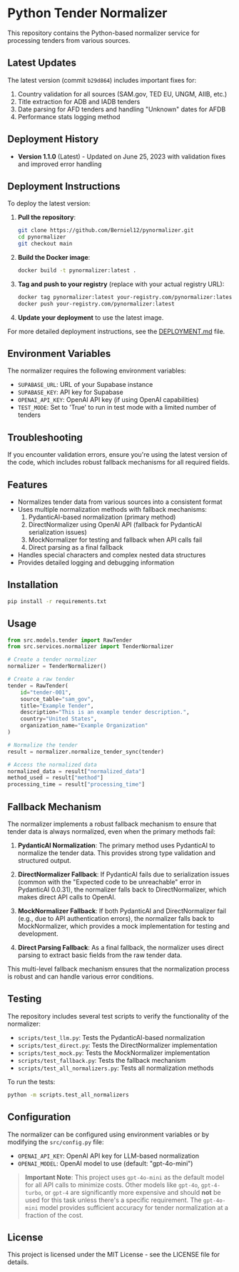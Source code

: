 # Python Tender Normalizer

This repository contains the Python-based normalizer service for processing tenders from various sources.

## Latest Updates

The latest version (commit `b29d864`) includes important fixes for:

1. Country validation for all sources (SAM.gov, TED EU, UNGM, AIIB, etc.)
2. Title extraction for ADB and IADB tenders
3. Date parsing for AFD tenders and handling "Unknown" dates for AFDB
4. Performance stats logging method

## Deployment History

- **Version 1.1.0** (Latest) - Updated on June 25, 2023 with validation fixes and improved error handling

## Deployment Instructions

To deploy the latest version:

1. **Pull the repository**:
   ```bash
   git clone https://github.com/Berniel12/pynormalizer.git
   cd pynormalizer
   git checkout main
   ```

2. **Build the Docker image**:
   ```bash
   docker build -t pynormalizer:latest .
   ```

3. **Tag and push to your registry** (replace with your actual registry URL):
   ```bash
   docker tag pynormalizer:latest your-registry.com/pynormalizer:latest
   docker push your-registry.com/pynormalizer:latest
   ```

4. **Update your deployment** to use the latest image.

For more detailed deployment instructions, see the [DEPLOYMENT.md](DEPLOYMENT.md) file.

## Environment Variables

The normalizer requires the following environment variables:

- `SUPABASE_URL`: URL of your Supabase instance
- `SUPABASE_KEY`: API key for Supabase
- `OPENAI_API_KEY`: OpenAI API key (if using OpenAI capabilities)
- `TEST_MODE`: Set to 'True' to run in test mode with a limited number of tenders

## Troubleshooting

If you encounter validation errors, ensure you're using the latest version of the code, which includes robust fallback mechanisms for all required fields.

## Features

- Normalizes tender data from various sources into a consistent format
- Uses multiple normalization methods with fallback mechanisms:
  1. PydanticAI-based normalization (primary method)
  2. DirectNormalizer using OpenAI API (fallback for PydanticAI serialization issues)
  3. MockNormalizer for testing and fallback when API calls fail
  4. Direct parsing as a final fallback
- Handles special characters and complex nested data structures
- Provides detailed logging and debugging information

## Installation

```bash
pip install -r requirements.txt
```

## Usage

```python
from src.models.tender import RawTender
from src.services.normalizer import TenderNormalizer

# Create a tender normalizer
normalizer = TenderNormalizer()

# Create a raw tender
tender = RawTender(
    id="tender-001",
    source_table="sam_gov",
    title="Example Tender",
    description="This is an example tender description.",
    country="United States",
    organization_name="Example Organization"
)

# Normalize the tender
result = normalizer.normalize_tender_sync(tender)

# Access the normalized data
normalized_data = result["normalized_data"]
method_used = result["method"]
processing_time = result["processing_time"]
```

## Fallback Mechanism

The normalizer implements a robust fallback mechanism to ensure that tender data is always normalized, even when the primary methods fail:

1. **PydanticAI Normalization**: The primary method uses PydanticAI to normalize the tender data. This provides strong type validation and structured output.

2. **DirectNormalizer Fallback**: If PydanticAI fails due to serialization issues (common with the "Expected code to be unreachable" error in PydanticAI 0.0.31), the normalizer falls back to DirectNormalizer, which makes direct API calls to OpenAI.

3. **MockNormalizer Fallback**: If both PydanticAI and DirectNormalizer fail (e.g., due to API authentication errors), the normalizer falls back to MockNormalizer, which provides a mock implementation for testing and development.

4. **Direct Parsing Fallback**: As a final fallback, the normalizer uses direct parsing to extract basic fields from the raw tender data.

This multi-level fallback mechanism ensures that the normalization process is robust and can handle various error conditions.

## Testing

The repository includes several test scripts to verify the functionality of the normalizer:

- `scripts/test_llm.py`: Tests the PydanticAI-based normalization
- `scripts/test_direct.py`: Tests the DirectNormalizer implementation
- `scripts/test_mock.py`: Tests the MockNormalizer implementation
- `scripts/test_fallback.py`: Tests the fallback mechanism
- `scripts/test_all_normalizers.py`: Tests all normalization methods

To run the tests:

```bash
python -m scripts.test_all_normalizers
```

## Configuration

The normalizer can be configured using environment variables or by modifying the `src/config.py` file:

- `OPENAI_API_KEY`: OpenAI API key for LLM-based normalization
- `OPENAI_MODEL`: OpenAI model to use (default: "gpt-4o-mini")

> **Important Note**: This project uses `gpt-4o-mini` as the default model for all API calls to minimize costs. Other models like `gpt-4o`, `gpt-4-turbo`, or `gpt-4` are significantly more expensive and should **not** be used for this task unless there's a specific requirement. The `gpt-4o-mini` model provides sufficient accuracy for tender normalization at a fraction of the cost.

## License

This project is licensed under the MIT License - see the LICENSE file for details. 